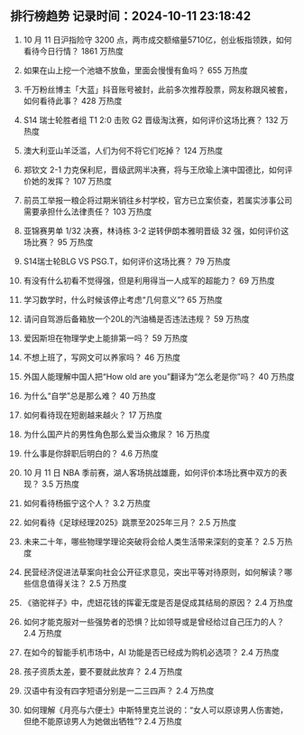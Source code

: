 
## 排行榜趋势 记录时间：2024-10-11 23:18:42
  
  1. 10 月 11 日沪指险守 3200 点，两市成交额缩量5710亿，创业板指领跌，如何看待今日行情？ 1861 万热度
    
  2. 如果在山上挖一个池塘不放鱼，里面会慢慢有鱼吗？ 655 万热度
    
  3. 千万粉丝博主「大蓝」抖音账号被封，此前多次推荐股票，网友称跟风被套，如何看待此事？ 428 万热度
    
  4. S14 瑞士轮胜者组 T1 2:0 击败 G2 晋级淘汰赛，如何评价这场比赛？ 132 万热度
    
  5. 澳大利亚山羊泛滥，人们为何不将它们吃掉？ 124 万热度
    
  6. 郑钦文 2-1 力克保利尼，晋级武网半决赛，将与王欣瑜上演中国德比，如何评价她的发挥？ 107 万热度
    
  7. 前员工举报一粮企将过期米销往乡村学校，官方已立案侦查，若属实涉事公司需要承担什么法律责任？ 103 万热度
    
  8. 亚锦赛男单 1/32 决赛，林诗栋 3-2 逆转伊朗本雅明晋级 32 强，如何评价这场比赛？ 95 万热度
    
  9. S14瑞士轮BLG VS PSG.T，如何评价这场比赛？ 79 万热度
    
  10. 有没有什么初看不觉得强，但是利用得当一人成军的超能力？ 69 万热度
    
  11. 学习数学时，什么时候该停止考虑“几何意义”? 65 万热度
    
  12. 请问自驾游后备箱放一个20L的汽油桶是否违法违规？ 59 万热度
    
  13. 爱因斯坦在物理学史上能排第一吗？ 59 万热度
    
  14. 不想上班了，写网文可以养家吗？ 46 万热度
    
  15. 外国人能理解中国人把“How old are you”翻译为“怎么老是你”吗？ 40 万热度
    
  16. 为什么“自学”总是那么难？ 40 万热度
    
  17. 如何看待现在短剧越来越火？ 17 万热度
    
  18. 为什么国产片的男性角色那么爱当众撒尿？ 16 万热度
    
  19. 什么事是你辞职后明白的？ 4.6 万热度
    
  20. 10 月 11 日 NBA 季前赛，湖人客场挑战雄鹿，如何评价本场比赛中双方的表现？ 3.5 万热度
    
  21. 如何看待杨振宁这个人？ 3.2 万热度
    
  22. 如何看待《足球经理2025》跳票至2025年三月？ 2.5 万热度
    
  23. 未来二十年，哪些物理学理论突破将会给人类生活带来深刻的变革？ 2.5 万热度
    
  24. 民营经济促进法草案向社会公开征求意见，突出平等对待原则，如何解读？哪些信息值得关注？ 2.5 万热度
    
  25. 《骆驼祥子》中，虎妞花钱的挥霍无度是否是促成其结局的原因？ 2.4 万热度
    
  26. 如何才能克服对一些强势者的恐惧？比如领导或是曾经给过自己压力的人？ 2.4 万热度
    
  27. 在如今的智能手机市场中，AI 功能是否已经成为购机必选项？ 2.4 万热度
    
  28. 孩子资质太差，要不要就此放弃？ 2.4 万热度
    
  29. 汉语中有没有四字短语分别是一二三四声？ 2.4 万热度
    
  30. 如何理解《月亮与六便士》中斯特里克兰说的：“女人可以原谅男人伤害她，但绝不能原谅男人为她做出牺牲”? 2.4 万热度
    